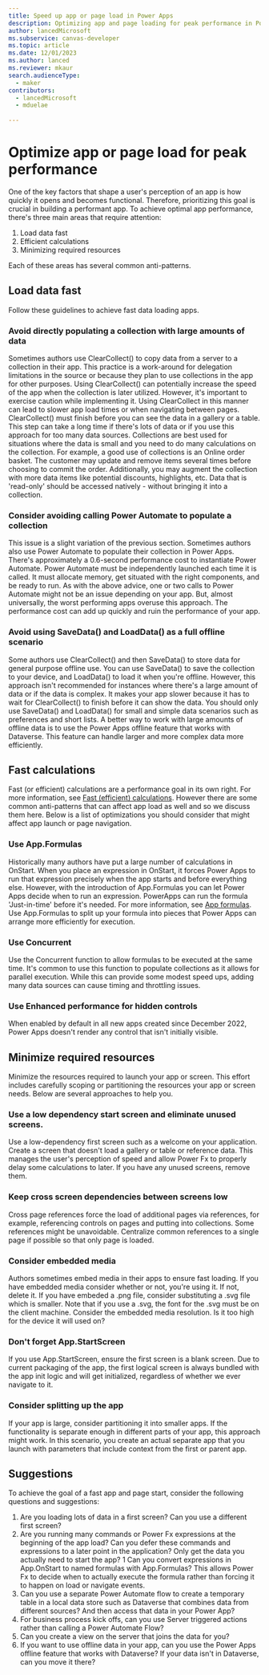 ```yaml
---
title: Speed up app or page load in Power Apps  
description: Optimizing app and page loading for peak performance in Power Apps.
author: lancedMicrosoft
ms.subservice: canvas-developer
ms.topic: article
ms.date: 12/01/2023
ms.author: lanced
ms.reviewer: mkaur
search.audienceType:
  - maker
contributors:
  - lancedMicrosoft
  - mduelae
  
---
```

# Optimize app or page load for peak performance

One of the key factors that shape a user's perception of an app is how quickly it opens and becomes functional. Therefore, prioritizing this goal is crucial in building a performant app. To achieve optimal app performance, there's three main areas that require attention:

1. Load data fast
2. Efficient calculations
3. Minimizing required resources

Each of these areas has several common anti-patterns.

## Load data fast

Follow these guidelines to achieve fast data loading apps.

### Avoid directly populating a collection with large amounts of data
Sometimes authors use ClearCollect() to copy data from a server to a collection in their app. This practice is a work-around for delegation limitations in the source or because they plan to use collections in the app for other purposes. Using ClearCollect() can potentially increase the speed of the app when the collection is later utilized. However, it's important to exercise caution while implementing it. Using ClearCollect in this manner can lead to slower app load times or when navigating between pages. ClearCollect() must finish before you can see the data in a gallery or a table. This step can take a long time if there's lots of data or if you use this approach for too many data sources. Collections are best used for situations where the data is small and you need to do many calculations on the collection. For example, a good use of collections is an Online order basket. The customer may update and remove items several times before choosing to commit the order.  Additionally, you may augment the collection with more data items like potential discounts, highlights, etc. Data that is 'read-only' should be accessed natively - without bringing it into a collection.

### Consider avoiding calling Power Automate to populate a collection
This issue is a slight variation of the previous section. Sometimes authors also use Power Automate to populate their collection in Power Apps. There's approximately a 0.6-second performance cost to instantiate Power Automate. Power Automate must be independently launched each time it is called. It must allocate memory, get situated with the right components, and be ready to run.  As with the above advice, one or two calls to Power Automate might not be an issue depending on your app. But, almost universally, the worst performing apps overuse this approach. The performance cost can add up quickly and ruin the performance of your app.

### Avoid using SaveData() and LoadData() as a full offline scenario
Some authors use ClearCollect() and then SaveData() to store data for general purpose offline use. You can use SaveData() to save the collection to your device, and LoadData() to load it when you're offline. However, this approach isn't recommended for instances where there's a large amount of data or if the data is complex. It makes your app slower because it has to wait for ClearCollect() to finish before it can show the data. You should only use SaveData() and LoadData() for small and simple data scenarios such as preferences and short lists. A better way to work with large amounts of offline data is to use the Power Apps offline feature that works with Dataverse. This feature can handle larger and more complex data more efficiently.

## Fast calculations
Fast (or efficient) calculations are a performance goal in its own right. For more information, see [Fast (efficient) calculations](efficient-calculations.md). However there are some common anti-patterns that can affect app load as well and so we discuss them here. Below is a list of  optimizations you should consider that might affect app launch or page navigation.

### Use App.Formulas
Historically many authors have put a large number of calculations in OnStart. When you place an expression in OnStart, it forces Power Apps to run that expression precisely when the app starts and before everything else. However, with the introduction of App.Formulas you can let Power Apps decide when to run an expression.  PowerApps can run the formula 'Just-in-time' before it's needed. For more information, see [App formulas](/power-platform/power-fx/reference/object-app). Use App.Formulas to split up your formula into pieces that Power Apps can arrange more efficiently for execution. 

### Use Concurrent
Use the Concurrent function to allow formulas to be executed at the same time. It's common to use this function to populate collections as it allows for parallel execution. While this can provide some modest speed ups, adding many data sources can cause timing and throttling issues.  

### Use Enhanced performance for hidden controls
When enabled by default in all new apps created since December 2022, Power Apps doesn't render any control that isn't initially visible.

## Minimize required resources
Minimize the resources required to launch your app or screen. This effort includes carefully scoping or partitioning the resources your app or screen needs. Below are several approaches to help you. 

### Use a low dependency start screen and eliminate unused screens.
Use a low-dependency first screen such as a welcome on your application. Create a screen that doesn't load a gallery or table or reference data. This manages the user's perception of speed and allow Power Fx to properly delay some calculations to later. If you have any unused screens, remove them. 

### Keep cross screen dependencies between screens low
Cross page references force the load of additional pages via references, for example, referencing controls on pages and putting into collections. Some references might be unavoidable.  Centralize common references to a single page if possible so that only page is loaded.

### Consider embedded media
Authors sometimes embed media in their apps to ensure fast loading. If you have embedded media consider whether or not, you're using it.  If not, delete it. If you have embeded a .png file, consider substituting a .svg file which is smaller. Note that if you use a .svg, the font for the .svg must be on the client machine. Consider the embedded media resolution. Is it too high for the device it will used on?

### Don't forget App.StartScreen
If you use App.StartScreen, ensure the first screen is a blank screen.  Due to current packaging of the app, the first logical screen is always bundled with the app init logic and will get initialized, regardless of whether we ever navigate to it.

### Consider splitting up the app
If your app is large, consider partitioning it into smaller apps. If the functionality is separate enough in different parts of your app, this approach might work. In this scenario, you create an actual separate app that you launch with parameters that include context from the first or parent app.  



## Suggestions
To achieve the goal of a fast app and page start, consider the following questions and suggestions:

1. Are you loading lots of data in a first screen?  Can you use a different first screen? 
1. Are you running many commands or Power Fx expressions at the beginning of the app load? Can you defer these commands and expressions to a later point in the application? Only get the data you actually need to start the app? 
1 Can you convert expressions in App.OnStart to named formulas with App.Formulas?  This allows Power Fx to decide when to actually execute the formula rather than forcing it to happen on load or navigate events. 
1. Can you use a separate Power Automate flow to create a temporary table in a local data store such as Dataverse that combines data from different sources? And then access that data in your Power App? 
1. For business process kick offs, can you use Server triggered actions rather than calling a Power Automate Flow?
1. Can you create a view on the server that joins the data for you?
1. If you want to use offline data in your app, can you use the Power Apps offline feature that works with Dataverse? If your data isn't in Dataverse, can you move it there?

 